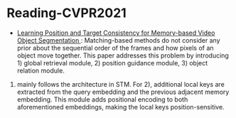# Reading-CVPR2021
* [Learning Position and Target Consistency for Memory-based Video Object Segmentation
](https://arxiv.org/abs/2104.04329): Matching-based methods do not consider any prior about the sequential order of the frames and how pixels of an object move together.
This paper addresses this problem by introducing 1) global retrieval module, 2) position guidance module, 3) object relation module.
1) mainly follows the architecture in STM. For 2), additional local keys are extracted from the query embedding and the previous adjacent memory embedding.
This module adds positional encoding to both aforementioned embeddings, making the local keys position-sensitive. 
